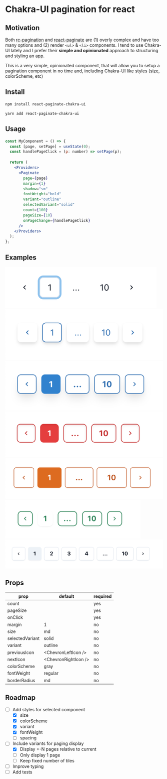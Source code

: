 # Chakra-UI pagination for react

## Motivation

Both [rc-pagination](https://github.com/react-component/pagination) and [react-paginate](https://github.com/AdeleD/react-paginate) are (1) overly complex and have too many options and (2) render `<ul>` & `<li>` components. I tend to use Chakra-UI lately and I prefer their **simple and opinionated** approach to structuring and styling an app. 

This is a very simple, opinionated component, that will allow you to setup a pagination component in no time and, including Chakra-UI like styles (size, colorScheme, etc)

## Install

```
npm install react-paginate-chakra-ui
```

```
yarn add react-paginate-chakra-ui
```

## Usage

```jsx
const MyComponent = () => {
  const [page, setPage] = useState(0);
  const handlePageClick = (p: number) => setPage(p);

  return (
    <Providers>
      <Paginate
        page={page}
        margin={1}
        shadow="sm"
        fontWeight="bold"
        variant="outline"
        selectedVariant="solid"
        count={100}
        pageSize={10}
        onPageChange={handlePageClick}
      />
    </Providers>
  );
};

```

## Examples

![snapshot1](/images/Screenshot%202022-01-31%20at%2020.23.12.png)
![snapshot2](/images/Screenshot%202022-01-31%20at%2020.25.29.png)
![snapshot3](/images/Screenshot%202022-01-31%20at%2020.25.58.png)
![snapshot4](/images/Screenshot%202022-01-31%20at%2020.27.00.png)
![snapshot5](/images/Screenshot%202022-01-31%20at%2020.27.50.png)
![snapshot6](/images/Screenshot%202022-01-31%20at%2020.28.39.png)
![snapshot7](/images/Screenshot%202022-01-31%20at%2020.29.29.png)

## Props

| prop            	| default              	| required 	|
|-----------------	|----------------------	|----------	|
| count           	|                      	| yes      	|
| pageSize        	|                      	| yes      	|
| onClick         	|                      	| yes      	|
| margin          	|                    1 	| no       	|
| size            	| md                   	| no       	|
| selectedVariant 	| solid                	| no       	|
| variant         	| outline              	| no       	|
| previousIcon    	| \<ChevronLeftIcon />  	| no       	|
| nextIcon        	| \<ChevronRightIcon /> 	| no       	|
| colorScheme     	| gray                 	| no       	|
| fontWeight      	| regular              	| no       	|
| borderRadius    	| md                   	| no       	|


## Roadmap
- [ ] Add styles for selected component
  - [x] size
  - [x] colorScheme
  - [x] variant
  - [x] fontWeight
  - [ ] spacing
- [ ] Include variants for paging display
  - [x] Display +-N pages relative to current
  - [ ] Only display 1 page
  - [ ] Keep fixed number of tiles
- [ ] Improve typing
- [ ] Add tests